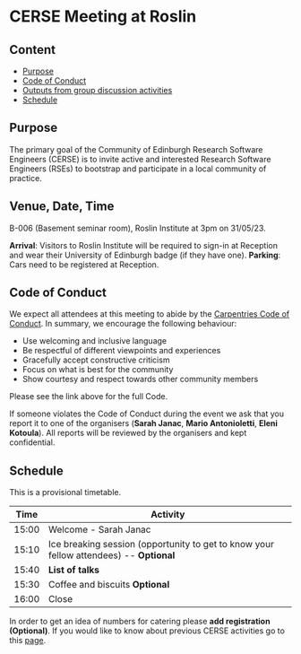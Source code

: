 # CERSE Meeting at Roslin

## Content
* [Purpose](#purpose)
* [Code of Conduct](#code-of-conduct)
* [Outputs from group discussion activities](#outputs-from-group-discussion-activities)
* [Schedule](#schedule)


## Purpose

The primary goal of the Community of Edinburgh Research Software Engineers (CERSE) is to invite active and interested Research Software Engineers (RSEs) to bootstrap and participate in a local community of practice.

## Venue, Date, Time

B-006 (Basement seminar room), Roslin Institute at 3pm on 31/05/23.

**Arrival**: Visitors to Roslin Institute will be required to sign-in at Reception and wear their University of Edinburgh badge (if they have one). 
**Parking**: Cars need to be registered at Reception.


## Code of Conduct

We expect all attendees at this meeting to abide by the [Carpentries Code of Conduct](https://docs.carpentries.org/topic_folders/policies/code-of-conduct.html). In summary, we encourage the following behaviour:

* Use welcoming and inclusive language
* Be respectful of different viewpoints and experiences
* Gracefully accept constructive criticism
* Focus on what is best for the community
* Show courtesy and respect towards other community members

Please see the link above for the full Code.

If someone violates the Code of Conduct during the event we ask that you report it to one of the organisers (**Sarah Janac**, **Mario Antonioletti**, **Eleni Kotoula**). All reports will be reviewed by the organisers and kept confidential.  

## Schedule

This is a provisional timetable. 

|Time  | Activity      |
|------| ------|
|15:00 | Welcome - Sarah Janac |
|15:10 | Ice breaking session (opportunity to get to know your fellow attendees) -- **Optional** |
|15:40 | **List of talks** |
|15:30 | Coffee and biscuits **Optional** |
|16:00 | Close |

In order to get an idea of numbers for catering please **add registration (Optional)**. If you would like to know about previous CERSE activities go to this [page](https://cerse.github.io/).

